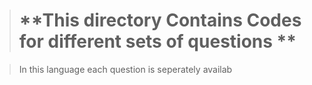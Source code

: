 > # **This directory Contains Codes for different sets of questions **

> In this language each question is seperately availab